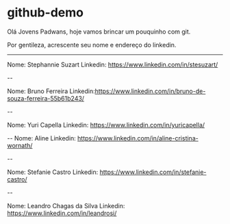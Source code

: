 # github-demo

Olá Jovens Padwans, hoje vamos brincar um pouquinho com git.

Por gentileza, acrescente seu nome e endereço do linkedin.

-------
Nome: Stephannie Suzart
Linkedin: https://www.linkedin.com/in/stesuzart/

--

Nome: Bruno Ferreira
Linkedin:https://www.linkedin.com/in/bruno-de-souza-ferreira-55b61b243/

--

Nome: Yuri Capella
Linkedin: https://www.linkedin.com/in/yuricapella/

--
Nome: Aline
Linkedin: https://www.linkedin.com/in/aline-cristina-wornath/

--

Nome: Stefanie Castro
Linkedin: https://www.linkedin.com/in/stefanie-castro/

--

Nome: Leandro Chagas da Silva
Linkedin: https://www.linkedin.com/in/leandrosi/
